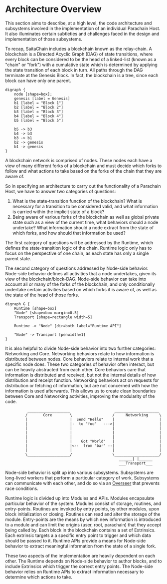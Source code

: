 # Architecture Overview

This section aims to describe, at a high level, the code architecture and subsystems involved in the implementation of
an individual Parachain Host. It also illuminates certain subtleties and challenges faced in the design and
implementation of those subsystems.

To recap, SaitaChain includes a blockchain known as the relay-chain. A blockchain is a Directed Acyclic Graph (DAG) of
state transitions, where every block can be considered to be the head of a linked-list (known as a "chain" or "fork")
with a cumulative state which is determined by applying the state transition of each block in turn. All paths through
the DAG terminate at the Genesis Block. In fact, the blockchain is a tree, since each block can have only one parent.

```stc process
digraph {
	node [shape=box];
    genesis [label = Genesis]
	b1 [label = "Block 1"]
	b2 [label = "Block 2"]
	b3 [label = "Block 3"]
	b4 [label = "Block 4"]
	b5 [label = "Block 5"]

	b5 -> b3
	b4 -> b3
	b3 -> b1
	b2 -> genesis
	b1 -> genesis
}
```

A blockchain network is comprised of nodes. These nodes each have a view of many different forks of a blockchain and
must decide which forks to follow and what actions to take based on the forks of the chain that they are aware of.

So in specifying an architecture to carry out the functionality of a Parachain Host, we have to answer two categories of
questions:

1. What is the state-transition function of the blockchain? What is necessary for a transition to be considered valid,
   and what information is carried within the implicit state of a block?
1. Being aware of various forks of the blockchain as well as global private state such as a view of the current time,
   what behaviors should a node undertake? What information should a node extract from the state of which forks, and how
   should that information be used?

The first category of questions will be addressed by the Runtime, which defines the state-transition logic of the chain.
Runtime logic only has to focus on the perspective of one chain, as each state has only a single parent state.

The second category of questions addressed by Node-side behavior. Node-side behavior defines all activities that a node
undertakes, given its view of the blockchain/block-DAG. Node-side behavior can take into account all or many of the
forks of the blockchain, and only conditionally undertake certain activities based on which forks it is aware of, as
well as the state of the head of those forks.

```stc process
digraph G {
    Runtime [shape=box]
    "Node" [shape=box margin=0.5]
    Transport [shape=rectangle width=5]

    Runtime -> "Node" [dir=both label="Runtime API"]

    "Node" -> Transport [penwidth=1]
}

```

It is also helpful to divide Node-side behavior into two further categories: Networking and Core. Networking behaviors
relate to how information is distributed between nodes. Core behaviors relate to internal work that a specific node
does. These two categories of behavior often interact, but can be heavily abstracted from each other. Core behaviors
care that information is distributed and received, but not the internal details of how distribution and receipt
function. Networking behaviors act on requests for distribution or fetching of information, but are not concerned with
how the information is used afterwards. This allows us to create clean boundaries between Core and Networking
activities, improving the modularity of the code.

```text
          ___________________                    ____________________
         /       Core        \                  /     Networking     \
         |                   |  Send "Hello"    |                    |
         |                   |-  to "foo"   --->|                    |
         |                   |                  |                    |
         |                   |                  |                    |
         |                   |                  |                    |
         |                   |    Got "World"   |                    |
         |                   |<--  from "bar" --|                    |
         |                   |                  |                    |
         \___________________/                  \____________________/
                                                   ______| |______
                                                   ___Transport___

```

Node-side behavior is split up into various subsystems. Subsystems are long-lived workers that perform a particular
category of work. Subsystems can communicate with each other, and do so via an [Overseer](node/overseer.md) that
prevents race conditions.

Runtime logic is divided up into Modules and APIs. Modules encapsulate particular behavior of the system. Modules
consist of storage, routines, and entry-points. Routines are invoked by entry points, by other modules, upon block
initialization or closing. Routines can read and alter the storage of the module. Entry-points are the means by which
new information is introduced to a module and can limit the origins (user, root, parachain) that they accept being
called by. Each block in the blockchain contains a set of Extrinsics. Each extrinsic targets a a specific entry point to
trigger and which data should be passed to it. Runtime APIs provide a means for Node-side behavior to extract meaningful
information from the state of a single fork.

These two aspects of the implementation are heavily dependent on each other. The Runtime depends on Node-side behavior
to author blocks, and to include Extrinsics which trigger the correct entry points. The Node-side behavior relies on
Runtime APIs to extract information necessary to determine which actions to take.
